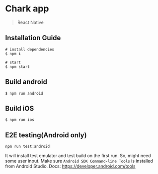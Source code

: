 # Chark app

> React Native

## Installation Guide
```
# install dependencies
$ npm i

# start 
$ npm start
```

## Build android 

```
$ npm run android
```

## Build iOS

```
$ npm run ios
```

## E2E testing(Android only)
```
npm run test:android
```

It will install test emulator and test build on the first run. So, might need some user input.
Make sure `Android SDK Command-line Tools` is installed from Android Studio.
Docs: https://developer.android.com/tools


